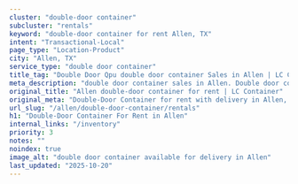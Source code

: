 ```yaml
---
cluster: "double-door container"
subcluster: "rentals"
keyword: "double-door container for rent Allen, TX"
intent: "Transactional-Local"
page_type: "Location-Product"
city: "Allen, TX"
service_type: "double door container"
title_tag: "Double Door Qpu double door container Sales in Allen | LC Container"
meta_description: "double door container sales in Allen. Double door containers for easy access. Fast delivery, competitive pricing. Serving double door container area. Quote ID: 4BA. Call (214) 524-4168 for your free quote today."
original_title: "Allen double-door container for rent | LC Container"
original_meta: "Double-Door Container for rent with delivery in Allen, TX. LC Container — local Since 2003. Get pricing today."
url_slug: "/allen/double-door-container/rentals"
h1: "Double-Door Container For Rent in Allen"
internal_links: "/inventory"
priority: 3
notes: ""
noindex: true
image_alt: "double door container available for delivery in Allen"
last_updated: "2025-10-20"
---
```


<!-- TODO: Add unique city/inventory copy, images, and internal links here. -->
